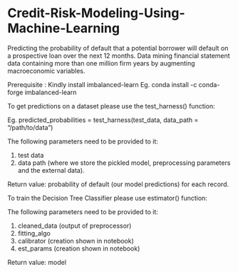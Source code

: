 # Credit-Risk-Modeling-Using-Machine-Learning
Predicting the probability of default that a potential borrower will default on a prospective loan over the next 12 months. Data mining financial statement data containing more than one million firm years by augmenting macroeconomic variables.

Prerequisite : Kindly install imbalanced-learn
Eg. conda install -c conda-forge imbalanced-learn

To get predictions on a dataset please use the test_harness() function:

Eg. predicted_probabilities = test_harness(test_data, data_path = “/path/to/data”)

The following parameters need to be provided to it:
1. test data
2. data path (where we store the pickled model, preprocessing parameters and the external data).

Return value: probability of default (our model predictions) for each record.



To train the Decision Tree Classifier please use estimator() function: 

The following parameters need to be provided to it:
1. cleaned_data (output of preprocessor)
2. fitting_algo
3. calibrator  (creation shown in notebook)
4. est_params (creation shown in notebook)

Return value: model
